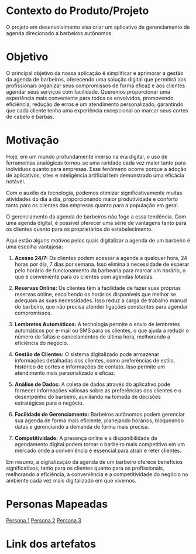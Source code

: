 # Contexto do Produto/Projeto
O projeto em desenvolvimento visa criar um aplicativo de gerenciamento de agenda direcionado a barbeiros autônomos.

# Objetivo
O principal objetivo da nossa aplicação é simplificar e aprimorar a gestão da agenda de barbeiros, oferecendo uma solução digital que permitirá aos profissionais organizar seus compromissos de forma eficaz e aos clientes agendar seus serviços com facilidade. Queremos proporcionar uma experiência mais conveniente para todos os envolvidos, promovendo eficiência, redução de erros e um atendimento personalizado, garantindo que cada cliente tenha uma experiência excepcional ao marcar seus cortes de cabelo e barbas.

# Motivação
Hoje, em um mundo profundamente imerso na era digital, o uso de ferramentas analógicas tornou-se uma raridade cada vez maior tanto para indivíduos quanto para empresas. Esse fenômeno ocorre porque a adoção de aplicativos, sites e inteligência artificial tem demonstrado uma eficácia notável.

Com o auxílio da tecnologia, podemos otimizar significativamente muitas atividades do dia a dia, proporcionando maior produtividade e conforto tanto para os clientes das empresas quanto para a população em geral.

O gerenciamento da agenda de barbeiros não foge a essa tendência. Com uma agenda digital, é possível oferecer uma série de vantagens tanto para os clientes quanto para os proprietários do estabelecimento.

Aqui estão alguns motivos pelos quais digitalizar a agenda de um barbeiro é uma escolha vantajosa:

1. **Acesso 24/7:** Os clientes podem acessar a agenda a qualquer hora, 24 horas por dia, 7 dias por semana. Isso elimina a necessidade de esperar pelo horário de funcionamento da barbearia para marcar um horário, o que é conveniente para os clientes com agendas lotadas.

2. **Reservas Online:** Os clientes têm a facilidade de fazer suas próprias reservas online, escolhendo os horários disponíveis que melhor se adequam às suas necessidades. Isso reduz a carga de trabalho manual do barbeiro, que não precisa atender ligações constantes para agendar compromissos.

3. **Lembretes Automáticos:** A tecnologia permite o envio de lembretes automáticos por e-mail ou SMS para os clientes, o que ajuda a reduzir o número de faltas e cancelamentos de última hora, melhorando a eficiência do negócio.

4. **Gestão de Clientes:** O sistema digitalizado pode armazenar informações detalhadas dos clientes, como preferências de estilo, histórico de cortes e informações de contato. Isso permite um atendimento mais personalizado e eficaz.

5. **Análise de Dados:** A coleta de dados através do aplicativo pode fornecer informações valiosas sobre as preferências dos clientes e o desempenho do barbeiro, auxiliando na tomada de decisões estratégicas para o negócio.

6. **Facilidade de Gerenciamento:** Barbeiros autônomos podem gerenciar sua agenda de forma mais eficiente, planejando horários, bloqueando datas e gerenciando a demanda de forma mais precisa.

7. **Competitividade:** A presença online e a disponibilidade de agendamento digital podem tornar o barbeiro mais competitivo em um mercado onde a conveniência é essencial para atrair e reter clientes.

Em resumo, a digitalização da agenda de um barbeiro oferece benefícios significativos, tanto para os clientes quanto para os profissionais, melhorando a eficiência, a conveniência e a competitividade do negócio no ambiente cada vez mais digitalizado em que vivemos.

# Personas Mapeadas
[Persona 1](https://github.com/gatimoteo/TRABALHO_SEMESTRAL_FGTI/blob/main/Documents/Personas/andresilva.pdf)
[Persona 2](josecarlos.pdf)
[Persona 3](pedro.pdf)

# Link dos artefatos
